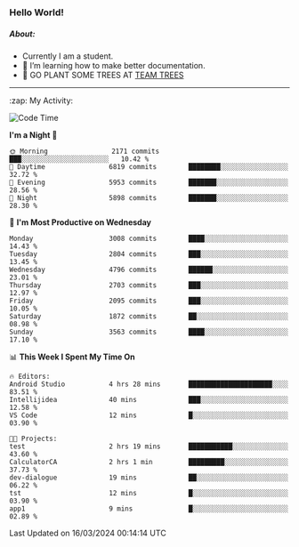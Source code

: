 ### Hello World!

##### About:
- Currently I am a student.
- 🌱 I’m learning how to make better documentation.
- 🌱 GO PLANT SOME TREES AT [TEAM TREES](https://teamtrees.org/)

---
  <summary>:zap: My Activity:</summary>
  
<!--START_SECTION:waka-->
![Code Time](http://img.shields.io/badge/Code%20Time-1%2C302%20hrs%2057%20mins-blue)

**I'm a Night 🦉** 

```text
🌞 Morning                2171 commits        ███░░░░░░░░░░░░░░░░░░░░░░   10.42 % 
🌆 Daytime                6819 commits        ████████░░░░░░░░░░░░░░░░░   32.72 % 
🌃 Evening                5953 commits        ███████░░░░░░░░░░░░░░░░░░   28.56 % 
🌙 Night                  5898 commits        ███████░░░░░░░░░░░░░░░░░░   28.30 % 
```
📅 **I'm Most Productive on Wednesday** 

```text
Monday                   3008 commits        ████░░░░░░░░░░░░░░░░░░░░░   14.43 % 
Tuesday                  2804 commits        ███░░░░░░░░░░░░░░░░░░░░░░   13.45 % 
Wednesday                4796 commits        ██████░░░░░░░░░░░░░░░░░░░   23.01 % 
Thursday                 2703 commits        ███░░░░░░░░░░░░░░░░░░░░░░   12.97 % 
Friday                   2095 commits        ███░░░░░░░░░░░░░░░░░░░░░░   10.05 % 
Saturday                 1872 commits        ██░░░░░░░░░░░░░░░░░░░░░░░   08.98 % 
Sunday                   3563 commits        ████░░░░░░░░░░░░░░░░░░░░░   17.10 % 
```


📊 **This Week I Spent My Time On** 

```text
🔥 Editors: 
Android Studio           4 hrs 28 mins       █████████████████████░░░░   83.51 % 
Intellijidea             40 mins             ███░░░░░░░░░░░░░░░░░░░░░░   12.58 % 
VS Code                  12 mins             █░░░░░░░░░░░░░░░░░░░░░░░░   03.90 % 

🐱‍💻 Projects: 
test                     2 hrs 19 mins       ███████████░░░░░░░░░░░░░░   43.60 % 
CalculatorCA             2 hrs 1 min         █████████░░░░░░░░░░░░░░░░   37.73 % 
dev-dialogue             19 mins             ██░░░░░░░░░░░░░░░░░░░░░░░   06.22 % 
tst                      12 mins             █░░░░░░░░░░░░░░░░░░░░░░░░   03.90 % 
app1                     9 mins              █░░░░░░░░░░░░░░░░░░░░░░░░   02.89 % 
```


 Last Updated on 16/03/2024 00:14:14 UTC
<!--END_SECTION:waka-->
